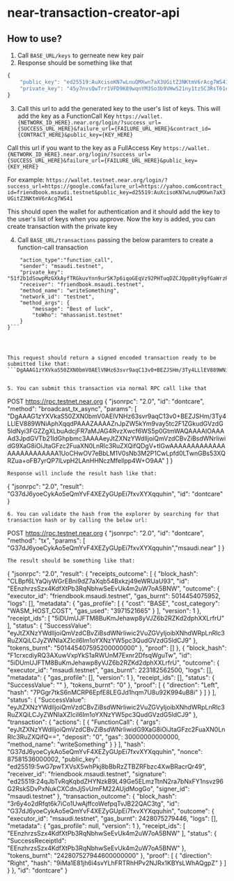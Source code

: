 # near-transaction-creator-api

## How to use?
1. Call ```BASE_URL/keys``` to gerneate new key pair
2. Response should be something like that
```javascript
{
    "public_key": "ed25519:AuXcisoKN7wLnuQMXwn7aX3UGitZ3NKtmV6rAcg7WS41",
    "private_key": "45y7nvsQwTrr1VFD9K89wqnYM3So3b9VHwS21ny1tz5C3RsT61evYirrDFmzFetN4UHHvTn5NMiVw8g3VP4PBeUR"
}
```
3. Call this url to add the generated key to the user's list of keys. This will add the key as a FunctionCall Key
```https://wallet.{NETWORK_ID_HERE}.near.org/login/?success_url={SUCCESS_URL_HERE}&failure_url={FAILURE_URL_HERE}&contract_id={CONTRACT_HERE}&public_key={KEY_HERE}```

Call this url if you want to the key as a FullAccess Key
```https://wallet.{NETWORK_ID_HERE}.near.org/login/?success_url={SUCCESS_URL_HERE}&failure_url={FAILURE_URL_HERE}&public_key={KEY_HERE}```


For example:
```https://wallet.testnet.near.org/login/?success_url=https://google.com&failure_url=https://yahoo.com&contract_id=friendbook.msaudi.testnet&public_key=d25519:AuXcisoKN7wLnuQMXwn7aX3UGitZ3NKtmV6rAcg7WS41```


This should open the wallet for authentication and it should add the key to the user's list of keys when you approve. Now the key is added, you can create transaction with the private key

4. Call ```BASE_URL/transactions``` passing the below paramters to create a function-call transaction 

```{
    "action_type":"function_call",
    "sender": "msaudi.testnet",
    "private_key": "51f2b1dSowpMzGXkAyfTRGkuvYnn9urSK7p6iqoGEqVz92PHTuqDZCJQpp8ty9gfGaWrzRFrUBWGTduut4WZraMo",
    "receiver": "friendbook.msaudi.testnet",
    "method_name": "writeSomething",
    "network_id": "testnet",
    "method_args": {
        "message": "Best of luck",
        "toWho": "mhassanist.testnet"
    }
}```




This request should return a signed encoded transaction ready to be submitted like that:
```DgAAAG1zYXVkaS50ZXN0bmV0AElVNHz63svr9aqC13v0+BEZJSHm/3Ty4LLlEV889WNiAphXqqdPAAAZAAAAZnJpZW5kYm9vay5tc2F1ZGkudGVzdG5ldNyi3FGZZgXLbuAdcjFR7aMJAG4RvzXwcf6WS5p0GtmWAQAAAAIOAAAAd3JpdGVTb21ldGhpbmc3AAAAeyJtZXNzYWdlIjoiQmVzdCBvZiBsdWNrIiwidG9XaG8iOiJtaGFzc2FuaXN0LnRlc3RuZXQifQDgV+tIGwAAAAAAAAAAAAAAAAAAAAAAAAA1UoCHwOV7eBbLM1V0sNb3M2P1CwLpfd0LTwnGBs53XQRZua+oFB7yrQP7lLvpH2LAnHHNczMfellpp4W+O9AA```


5. You can submit this transaction via normal RPC call like that 
```
POST https://rpc.testnet.near.org
{
  "jsonrpc": "2.0",
  "id": "dontcare",
  "method": "broadcast_tx_async",
  "params": [
    "DgAAAG1zYXVkaS50ZXN0bmV0AElVNHz63svr9aqC13v0+BEZJSHm/3Ty4LLlEV889WNiAphXqqdPAAAZAAAAZnJpZW5kYm9vay5tc2F1ZGkudGVzdG5ldNyi3FGZZgXLbuAdcjFR7aMJAG4RvzXwcf6WS5p0GtmWAQAAAAIOAAAAd3JpdGVTb21ldGhpbmc3AAAAeyJtZXNzYWdlIjoiQmVzdCBvZiBsdWNrIiwidG9XaG8iOiJtaGFzc2FuaXN0LnRlc3RuZXQifQDgV+tIGwAAAAAAAAAAAAAAAAAAAAAAAAA1UoCHwOV7eBbLM1V0sNb3M2P1CwLpfd0LTwnGBs53XQRZua+oFB7yrQP7lLvpH2LAnHHNczMfellpp4W+O9AA"
  ]
}
```
Response will include the result hash like that:
```
{
    "jsonrpc": "2.0",
    "result": "G37dJ6yoeCykAo5eQmYvF4XEZyGUpEi7fxvXYXqquhin",
    "id": "dontcare"
}
```
6. You can validate the hash from the explorer by searching for that transaction hash or by calling the below url:
```
POST https://rpc.testnet.near.org
{
  "jsonrpc": "2.0",
  "id": "dontcare",
  "method": "tx",
  "params": [
    "G37dJ6yoeCykAo5eQmYvF4XEZyGUpEi7fxvXYXqquhin","msaudi.near"
  ]
}
```
The result should be something like that:
```
{
    "jsonrpc": "2.0",
    "result": {
        "receipts_outcome": [
            {
                "block_hash": "CLBpf6LYaQiyWGrEBni9dZ7aXqb54Bxkzj49eWRUaU93",
                "id": "EEnzhrzsSzx4KdfXtPb3RqNbhwSeEvUk4m2uW7oA5BNW",
                "outcome": {
                    "executor_id": "friendbook.msaudi.testnet",
                    "gas_burnt": 5014454075952,
                    "logs": [],
                    "metadata": {
                        "gas_profile": [
                            {
                                "cost": "BASE",
                                "cost_category": "WASM_HOST_COST",
                                "gas_used": "3971521665"
                            }
                            ],
                        "version": 1
                    },
                    "receipt_ids": [
                        "5iDUmUJFTM8BuKmJehawp8yVJZ6b2RZKd2dphXXLrfrU"
                    ],
                    "status": {
                        "SuccessValue": "eyJtZXNzYWdlIjoiQmVzdCBvZiBsdWNrIiwic2VuZGVyIjoibXNhdWRpLnRlc3RuZXQiLCJyZWNlaXZlciI6Im1oYXNzYW5pc3QudGVzdG5ldCJ9"
                    },
                    "tokens_burnt": "501445407595200000000"
                },
                "proof": []
            },
            {
                "block_hash": "F1crxcdiyRQ3AXuwVxpYkS1aRWUnM7Exnr2DfsqWguTw",
                "id": "5iDUmUJFTM8BuKmJehawp8yVJZ6b2RZKd2dphXXLrfrU",
                "outcome": {
                    "executor_id": "msaudi.testnet",
                    "gas_burnt": 223182562500,
                    "logs": [],
                    "metadata": {
                        "gas_profile": [],
                        "version": 1
                    },
                    "receipt_ids": [],
                    "status": {
                        "SuccessValue": ""
                    },
                    "tokens_burnt": "0"
                },
                "proof": [
                    {
                        "direction": "Left",
                        "hash": "7PGgr7tkS6nMCRP6EpfE8LEGJd1hqm7U8u92K994uB8i"
                    }
                ]
            }
        ],
        "status": {
            "SuccessValue": "eyJtZXNzYWdlIjoiQmVzdCBvZiBsdWNrIiwic2VuZGVyIjoibXNhdWRpLnRlc3RuZXQiLCJyZWNlaXZlciI6Im1oYXNzYW5pc3QudGVzdG5ldCJ9"
        },
        "transaction": {
            "actions": [
                {
                    "FunctionCall": {
                        "args": "eyJtZXNzYWdlIjoiQmVzdCBvZiBsdWNrIiwidG9XaG8iOiJtaGFzc2FuaXN0LnRlc3RuZXQifQ==",
                        "deposit": "0",
                        "gas": 30000000000000,
                        "method_name": "writeSomething"
                    }
                }
            ],
            "hash": "G37dJ6yoeCykAo5eQmYvF4XEZyGUpEi7fxvXYXqquhin",
            "nonce": 87581536000002,
            "public_key": "ed25519:5wG7pwTXVsX5whPkj8bBbRzZTBZRFbzc4XwBRacrQr49",
            "receiver_id": "friendbook.msaudi.testnet",
            "signature": "ed25519:24qJbTvRqKqbdZHYNzkB9L49Ge5ELmzTtnN2ra7bNxFY1nsvz96G2RskSDvPxNukCXCdnJjSvUmFM22AUjdMogGo",
            "signer_id": "msaudi.testnet"
        },
        "transaction_outcome": {
            "block_hash": "3r6y4o2dRfqt6k7iCo1UwAjffcoWefpqTvJB22QAC3tg",
            "id": "G37dJ6yoeCykAo5eQmYvF4XEZyGUpEi7fxvXYXqquhin",
            "outcome": {
                "executor_id": "msaudi.testnet",
                "gas_burnt": 2428075279446,
                "logs": [],
                "metadata": {
                    "gas_profile": null,
                    "version": 1
                },
                "receipt_ids": [
                    "EEnzhrzsSzx4KdfXtPb3RqNbhwSeEvUk4m2uW7oA5BNW"
                ],
                "status": {
                    "SuccessReceiptId": "EEnzhrzsSzx4KdfXtPb3RqNbhwSeEvUk4m2uW7oA5BNW"
                },
                "tokens_burnt": "242807527944600000000"
            },
            "proof": [
                {
                    "direction": "Right",
                    "hash": "9iMa1E81jh6i4svYLhFRTRhHPv2NJRx1KBYsLWhAQgpZ"
                }
            ]
        }
    },
    "id": "dontcare"
}
```
